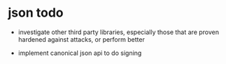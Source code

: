 ﻿# json todo

- investigate other third party libraries, especially those that are
  proven hardened against attacks, or perform better

- implement canonical json api to do signing



